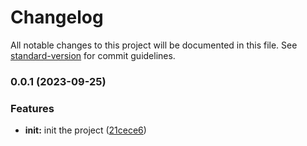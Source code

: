 # Changelog

All notable changes to this project will be documented in this file. See [standard-version](https://github.com/conventional-changelog/standard-version) for commit guidelines.

### 0.0.1 (2023-09-25)


### Features

* **init:** init the project ([21cece6](https://github.com/sales-cms-project/lib-proto/commit/21cece66764228308df05cd6b1303afa32d077b2))
